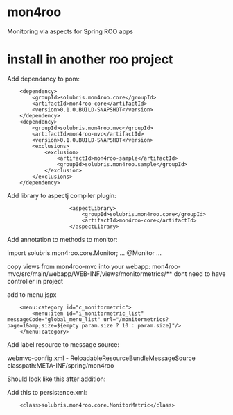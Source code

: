 mon4roo
=======

Monitoring via aspects for Spring ROO apps


install in another roo project
=======

Add dependancy to pom:

		<dependency>
			<groupId>solubris.mon4roo.core</groupId>
			<artifactId>mon4roo-core</artifactId>
			<version>0.1.0.BUILD-SNAPSHOT</version>
		</dependency>
		<dependency>
			<groupId>solubris.mon4roo.mvc</groupId>
			<artifactId>mon4roo-mvc</artifactId>
			<version>0.1.0.BUILD-SNAPSHOT</version>
			<exclusions>
				<exclusion>
					<artifactId>mon4roo-sample</artifactId>
					<groupId>solubris.mon4roo.sample</groupId>
				</exclusion>
			</exclusions>
		</dependency>

Add library to aspectj compiler plugin:

						<aspectLibrary>
							<groupId>solubris.mon4roo.core</groupId>
							<artifactId>mon4roo-core</artifactId>
						</aspectLibrary>

Add annotation to methods to monitor:

import solubris.mon4roo.core.Monitor;
...
	@Monitor
	...
						
copy views from mon4roo-mvc into your webapp:
mon4roo-mvc/src/main/webapp/WEB-INF/views/monitormetrics/**
dont need to have controller in project
 						
add to menu.jspx

        <menu:category id="c_monitormetric">
            <menu:item id="i_monitormetric_list" messageCode="global_menu_list" url="/monitormetrics?page=1&amp;size=${empty param.size ? 10 : param.size}"/>
        </menu:category>


Add label resource to message source:

webmvc-config.xml - ReloadableResourceBundleMessageSource
classpath:META-INF/spring/mon4roo

Should look like this after addition:
    <bean class="org.springframework.context.support.ReloadableResourceBundleMessageSource" id="messageSource" p:basenames="WEB-INF/i18n/messages,WEB-INF/i18n/application,classpath:META-INF/spring/mon4roo" p:fallbackToSystemLocale="false" p:cacheSeconds="0"/>


Add this to persistence.xml:

		<class>solubris.mon4roo.core.MonitorMetric</class>

		
		